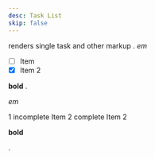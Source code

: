 ```yaml
---
desc: Task List
skip: false
---
```

renders single task and other markup
.
*em*

- [ ] Item
- [x] Item 2

**bold**
.
<p><em>em</em></p>
<ac:task-list>
  <ac:task>
    <ac:task-id>1</ac:task-id>
    <ac:task-status>incomplete</ac:task-status>
    <ac:task-body>Item</ac:task-body>
  </ac:task>
  <ac:task>
    <ac:task-id>2</ac:task-id>
    <ac:task-status>complete</ac:task-status>
    <ac:task-body>Item 2</ac:task-body>
  </ac:task>
</ac:task-list>
<p><strong>bold</strong></p>
.
